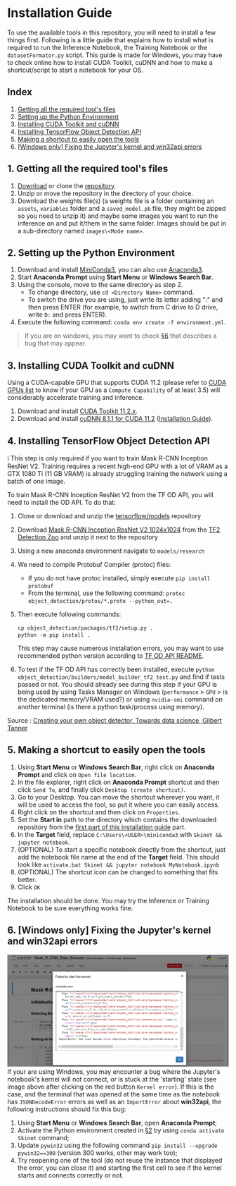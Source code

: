 # Installation Guide

To use the available tools in this repository, you will need to install a few things first. Following is a little guide that explains how to install what is required to run the Inference Notebook, the Training Notebook or the `datasetFormator.py` script. This guide is made for Windows, you may have to check online how to install CUDA Toolkit, cuDNN and how to make a shortcut/script to start a notebook for your OS.

## Index
1. [Getting all the required tool's files](#1-getting-all-the-required-tools-files)
2. [Setting up the Python Environment](#2-setting-up-the-python-environment)
3. [Installing CUDA Toolkit and cuDNN](#3-installing-cuda-toolkit-and-cudnn)
4. [Installing TensorFlow Object Detection API](#4-installing-tensorflow-object-detection-api)
5. [Making a shortcut to easily open the tools](#5-making-a-shortcut-to-easily-open-the-tools)
6. [[Windows only] Fixing the Jupyter's kernel and win32api errors](#6-windows-only-fixing-the-jupyters-kernel-and-win32api-errors)

## 1. Getting all the required tool's files
1. [Download](../../../archive/refs/heads/master.zip) or clone the [repository](../../../).
2. Unzip or move the repository in the directory of your choice.
3. Download the weights file(s) (a weights file is a folder containing an `assets`, `variables` folder and a `saved_model.pb` file, they might be zipped so you need to unzip it) and maybe some images you want to run the inference on and put it/them in the same folder. Images should be put in a sub-directory named `images\<Mode name>`.

## 2. Setting up the Python Environment
1. Download and install [MiniConda3](https://conda.io/en/latest/miniconda), you can also use [Anaconda3](https://www.anaconda.com/products/individual#Downloads).
2. Start **Anaconda Prompt** using **Start Menu** or **Windows Search Bar**.  
3. Using the console, move to the same directory as step 2. 
    * To change directory, use `cd <Directory Name>` command.
    * To switch the drive you are using, just write its letter adding ":" and then press ENTER (for example, to switch from C drive to D drive, write `D:` and press ENTER).  
4. Execute the following command: `conda env create -f environment.yml`.

> If you are on windows, you may want to check [§6](#6-windows-only-fixing-the-jupyters-kernel-and-win32api-errors) that describes a bug that may appear.

## 3. Installing CUDA Toolkit and cuDNN
Using a CUDA-capable GPU that supports CUDA 11.2 (please refer to [CUDA GPUs list](https://developer.nvidia.com/cuda-gpus) to know if your GPU as a `Compute Capability` of at least 3.5) will considerably accelerate training and inference.

1. Download and install [CUDA Toolkit 11.2.x](https://developer.nvidia.com/cuda-toolkit-archive).
2. Download and install [cuDNN 8.1.1 for CUDA 11.2](https://developer.nvidia.com/rdp/cudnn-archive) ([Installation Guide](https://docs.nvidia.com/deeplearning/cudnn/install-guide/index.html)).


## 4. Installing TensorFlow Object Detection API
:information_source: This step is only required if you want to train Mask R-CNN Inception ResNet V2. Training requires a recent high-end GPU with a lot of VRAM as a GTX 1080 Ti (11 GB VRAM) is already struggling training the network using ​a batch of one image.

To train Mask R-CNN Inception ResNet V2 from the TF OD API, you will need to install the OD API. To do that:

1. Clone or download and unzip the [tensorflow/models](https://github.com/tensorflow/models) repository 

2. Download [Mask R-CNN Inception ResNet V2 1024x1024](http://download.tensorflow.org/models/object_detection/tf2/20200711/mask_rcnn_inception_resnet_v2_1024x1024_coco17_gpu-8.tar.gz) from the [TF2 Detection Zoo](https://github.com/tensorflow/models/blob/master/research/object_detection/g3doc/tf2_detection_zoo.md) and unzip it next to the repository

3. Using a new anaconda environment navigate to `models/research` 

4. We need to compile Protobuf Compiler (protoc) files:
    * If you do not have protoc installed, simply execute `pip install protobuf`
    * From the terminal, use the following command: `protoc object_detection/protos/*.proto --python_out=.`

5. Then execute following commands:

    ```shell
    cp object_detection/packages/tf2/setup.py .
    python -m pip install .
    ```
    This step may cause numerous installation errors, you may want to use recommended python version according to [TF OD API README](https://github.com/tensorflow/models/blob/master/research/object_detection/README.md).

6. To test if the TF OD API has correctly been installed, execute `python object_detection/builders/model_builder_tf2_test.py` and find if tests passed or not. You should already see during this step if your GPU is being used by using Tasks Manager on Windows (`performance` > `GPU` > is the dedicated memory/VRAM used?) or using `nvidia-smi` command on another terminal (is there a python task/process using memory).

Source : [Creating your own object detector, Towards data science, Gilbert Tanner](https://towardsdatascience.com/creating-your-own-object-detector-ad69dda69c85)

## 5. Making a shortcut to easily open the tools
1. Using **Start Menu** or **Windows Search Bar**, right click on **Anaconda Prompt** and click on `Open file location`.
2. In the file explorer, right click on **Anaconda Prompt** shortcut and then click `Send To`, and finally click `Desktop (create shortcut)`.
3. Go to your Desktop. You can move the shortcut wherever you want, it will be used to access the tool, so put it where you can easily access.
4. Right click on the shortcut and then click on `Properties`.
5. Set the **Start in** path to the directory which contains the downloaded repository from the [first part of this installation guide](#1-getting-all-the-required-tools-files) part.
6. In the **Target** field, replace `C:\Users\<USER>\miniconda3` with `Skinet && jupyter notebook`.
7. (OPTIONAL) To start a specific notebook directly from the shortcut, just add the notebook file name at the end of the **Target** field. This should look like `activate.bat Skinet && jupyter notebook MyNotebook.ipynb`
8. (OPTIONAL) The shortcut icon can be changed to something that fits better.
9. Click `OK`

The installation should be done. You may try the Inference or Training Notebook to be sure everything works fine.

## 6. [Windows only] Fixing the Jupyter's kernel and win32api errors
![Jupyter's kernel's bug](img/jupyter_win32api_error.png)	If your are using Windows, you may encounter a bug where the Jupyter's notebook's kernel will not connect, or is stuck at the 'starting' state (see image above after clicking on the red button `Kernel error`). If this is the case, and the terminal that was opened at the same time as the notebook has `JSONDecodeError` errors as well as an `ImportError` about **win32api**, the following instructions should fix this bug:

1. Using **Start Menu** or **Windows Search Bar**, open **Anaconda Prompt**;
2. Activate the Python environment created in [§2](#2-setting-up-the-python-environment) by using `conda activate Skinet` command;
3. Update `pywin32` using the following command `pip install --upgrade pywin32==300` (version 300 works, other may work too);
4. Try reopening one of the tool (do not reuse the instance that displayed the error, you can close it) and starting the first cell to see if the kernel starts and connects correctly or not.

